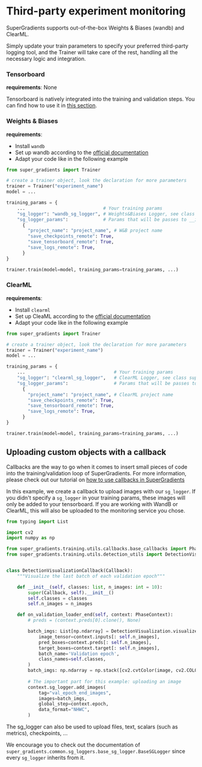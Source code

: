 # Third-party experiment monitoring

SuperGradients supports out-of-the-box Weights & Biases (wandb) and ClearML. 


Simply update your train parameters to specify your preferred third-party logging tool, and the Trainer will 
take care of the rest, handling all the necessary logic and integration.

### Tensorboard
**requirements**: None

Tensorboard is natively integrated into the training and validation steps. You can find how to use it in [this section](TODO:add_link_to_our_tn_description).


### Weights & Biases
**requirements**:
- Install `wandb`
- Set up wandb according to the [official documentation](https://docs.wandb.ai/quickstart#1.-set-up-wandb)
- Adapt your code like in the following example

```python
from super_gradients import Trainer

# create a trainer object, look the declaration for more parameters
trainer = Trainer("experiment_name")
model = ...

training_params = {
    ...                             # Your training params
    "sg_logger": "wandb_sg_logger", # Weights&Biases Logger, see class super_gradients.common.sg_loggers.wandb_sg_logger.WandBSGLogger for details
    "sg_logger_params":             # Params that will be passes to __init__ of the logger super_gradients.common.sg_loggers.wandb_sg_logger.WandBSGLogger
      {
        "project_name": "project_name", # W&B project name
        "save_checkpoints_remote": True,
        "save_tensorboard_remote": True,
        "save_logs_remote": True,
      }
}

trainer.train(model=model, training_params=training_params, ...)
```


### ClearML
**requirements**:
- Install `clearml` 
- Set up CleaML according to the [official documentation](https://clear.ml/docs/latest/docs/getting_started/ds/ds_first_steps#install-clearml)
- Adapt your code like in the following example

```python
from super_gradients import Trainer

# create a trainer object, look the declaration for more parameters
trainer = Trainer("experiment_name")
model = ...

training_params = {
    ...                                 # Your training params
    "sg_logger": "clearml_sg_logger",   # ClearML Logger, see class super_gradients.common.sg_loggers.wandb_sg_logger.ClearMLSGLogger for details
    "sg_logger_params":                 # Params that will be passes to __init__ of the logger super_gradients.common.sg_loggers.wandb_sg_logger.ClearMLSGLogger 
      {
        "project_name": "project_name", # ClearML project name
        "save_checkpoints_remote": True,
        "save_tensorboard_remote": True,
        "save_logs_remote": True,
      } 
}

trainer.train(model=model, training_params=training_params, ...)
```


## Uploading custom objects with a callback
Callbacks are the way to go when it comes to insert small pieces of code into the training/validation loop of SuperGradients.
For more information, please check out our tutorial on [how to use callbacks in SuperGradients](TODO:add_link)

In this example, we create a callback to upload images with our `sg_logger`.
If you didn't specify a `sg_logger` in your training params, these images will only be added to your tensorboard. 
If you are working with WandB or ClearML, this will also be uploaded to the monitoring service you chose.

```python
from typing import List

import cv2
import numpy as np

from super_gradients.training.utils.callbacks.base_callbacks import PhaseContext, Callback
from super_gradients.training.utils.detection_utils import DetectionVisualization


class DetectionVisualizationCallback(Callback):
    """Visualize the last batch of each validation epoch"""

    def __init__(self, classes: list, n_images: int = 10):
        super(Callback, self).__init__()
        self.classes = classes
        self.n_images = n_images

    def on_validation_loader_end(self, context: PhaseContext):
        # preds = (context.preds[0].clone(), None)

        batch_imgs: List[np.ndarray] = DetectionVisualization.visualize_batch(
            image_tensor=context.inputs[: self.n_images],
            pred_boxes=context.preds[: self.n_images],
            target_boxes=context.target[: self.n_images],
            batch_name='Validation epoch',
            class_names=self.classes,
        )
        batch_imgs: np.ndarray = np.stack([cv2.cvtColor(image, cv2.COLOR_BGR2RGB) for image in batch_imgs])
        
        # The important part for this example: uploading an image
        context.sg_logger.add_images(
            tag="val_epoch_end_images",
            images=batch_imgs,
            global_step=context.epoch,
            data_format="NHWC",
        )
```

The sg_logger can also be used to upload files, text, scalars (such as metrics), checkpoints, ...

We encourage you to check out the documentation of `super_gradients.common.sg_loggers.base_sg_logger.BaseSGLogger` since every `sg_logger` inherits from it.
